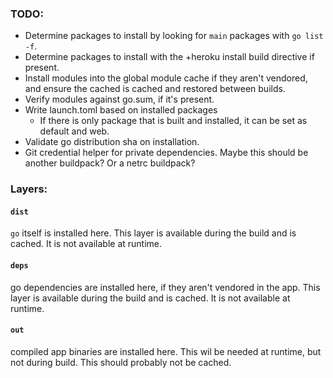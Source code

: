 ### TODO:

- Determine packages to install by looking for `main` packages with `go list
  -f`.
- Determine packages to install with the +heroku install build directive if
  present.
- Install modules into the global module cache if they aren't vendored, and ensure the cached is cached and restored between builds.
- Verify modules against go.sum, if it's present.
- Write launch.toml based on installed packages
  - If there is only package that is built and installed, it can be set as
    default and web.
- Validate go distribution sha on installation.
- Git credential helper for private dependencies. Maybe this should be another
  buildpack? Or a netrc buildpack?

### Layers:

#### `dist`

`go` itself is installed here. This layer is available during the build and is
cached. It is not available at runtime.

#### `deps`

go dependencies are installed here, if they aren't vendored in the app. 
This layer is available during the build and is cached. It is not available at runtime.

#### `out`

compiled app binaries are installed here. This wil be needed at runtime, but not during build.
This should probably not be cached.

